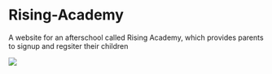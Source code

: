 # Rising-Academy
A website for an afterschool called Rising Academy, which provides parents to signup and regsiter their children

![](https://s4.gifyu.com/images/Feb-16-2020-18-20-24.gif)
